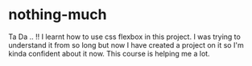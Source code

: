 # nothing-much

Ta Da .. !! I learnt how to use css flexbox in this project. I was trying to understand it from so long but now I have created a project on it so I'm kinda confident about it now. This course is helping me a lot.
